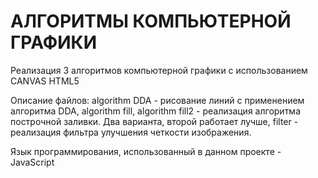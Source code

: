 # АЛГОРИТМЫ КОМПЬЮТЕРНОЙ ГРАФИКИ
Реализация 3 алгоритмов компьютерной графики с использованием CANVAS HTML5

Описание файлов:
algorithm DDA - рисование линий с применением алгоритма DDA,
algorithm fill, algorithm fill2 - реализация алгоритма построчной заливки. Два варианта, второй работает лучше,
filter - реализация фильтра улучшения четкости изображения.

Язык программирования, использованный в данном проекте - JavaScript
